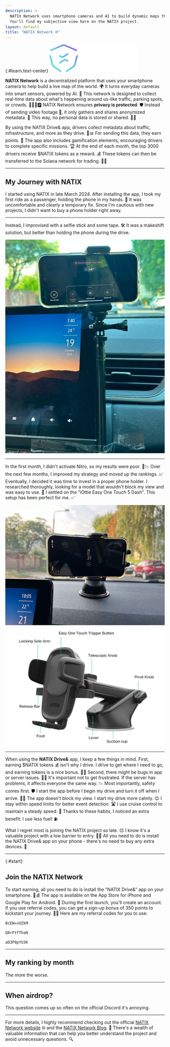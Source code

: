 ```yaml
---
description: >-
  NATIX Network uses smartphone cameras and AI to build dynamic maps through its decentralized platform.
  You'll find my subjective view here on the NATIX project.
layout: default
title: "NATIX Network 🌐"
---
```


{:#learn.text-center}
![NATIX Network](assets/images/natix-logo.svg)

**NATIX Network** is a decentralized platform that uses your smartphone camera to help build a live map of the world.
🌍
It turns everyday cameras into smart sensors, powered by AI.
🤖
This network is designed to collect real-time data about what's happening around us-like traffic, parking spots, or crowds.
🚗🚶‍♂️🅿️
NATIX Network ensures **privacy is protected**.
🛡️
Instead of sending video footage 🎥, it only gathers and shares anonymized metadata.
🔐
This way, no personal data is stored or shared.
🚫👤

By using the NATIX Drive& app, drivers collect metadata about traffic, infrastructure, and more as they drive.
🚗📊
For sending this data, they earn points.
🎯
The app also includes gamification elements, encouraging drivers to complete specific missions.
🏆
At the end of each month, the top 3000 drivers receive $NATIX tokens as a reward.
💰
These tokens can then be transferred to the Solana network for trading.
💸🔗

---

## My Journey with NATIX

I started using NATIX in late March 2024.
After installing the app, I took my first ride as a passenger, holding the phone in my hands.
📱
It was uncomfortable and clearly a temporary fix.
Since I'm cautious with new projects, I didn't want to buy a phone holder right away.

---

Instead, I improvised with a selfie stick and some tape.
🛠️
It was a makeshift solution, but better than holding the phone during the drive.

<div class="row">
  <div class="col-6 offset-3">
    <img alt="Natix on the selfie stick"
         class="img-fluid"
         src="assets/images/natix-on-selfie-stick.jpg"
    >
  </div>
</div>

---

In the first month, I didn't activate Nitro, so my results were poor.
🚫📉
Over the next few months, I improved my strategy and moved up the rankings.
📈
Eventually, I decided it was time to invest in a proper phone holder.
I researched thoroughly, looking for a model that wouldn't block my view and was easy to use.
🧐
I settled on the "iOttie Easy One Touch 5 Dash".
This setup has been perfect for me.
✅

<div class="row">
  <div class="col-6 offset-3">
    <img alt="Natix on the car dashboard"
         src="assets/images/natix-on-car-dashboard.jpg"
         class="img-fluid"
    >
  </div>
</div>

<div class="row">
  <div class="col-6 offset-3">
    <img alt="iOttie Easy One Touch 5 Dash"
         src="assets/images/iottie-easy-one-touch-5-dash.jpg"
         class="img-fluid"
    >
  </div>
</div>

---

When using the **NATIX Drive&** app, I keep a few things in mind.
First, earning $NATIX tokens 💰 isn't why I drive.
I drive to get where I need to go, and earning tokens is a nice bonus.
🚗✨
Second, there might be bugs in app or server issues.
🐞🔧
It's important not to get frustrated.
If the server has problems, it affects everyone the same way.
📉
Most importantly, safety comes first.
🛡️
I start the app before I begin my drive and turn it off when I arrive.
📱🚦
The app doesn't block my view.
I start my drive more calmly.
😌
I stay within speed limits for better event detection.
🛣️
I use cruise control to maintain a steady speed.
🚀
Thanks to these habits, I noticed an extra benefit:
I use less fuel!
⛽️

What I regret most is joining the NATIX project so late.
😔
I know it's a valuable project with a low barrier to entry.
🚀📱
All you need to do is install the NATIX Drive& app on your phone - there's no need to buy any extra devices.
🔧

---

{:#start}
## Join the NATIX Network

To start earning, all you need to do is install the "NATIX Drive&" app on your smartphone.
📱💰
The app is available on the App Store for iPhone and Google Play for Android.
🛒
During the first launch, you'll create an account.
If you use referral codes, you can get a sign-up bonus of 350 points to kickstart your journey.
🎉🚀
Here are my referral codes for you to use:
<!-- NATIX-REFERRAL-CODES-LIST:START -->
```
BcEW=vUZkM
```

```
Q8rFYfThaN
```

```
aD3P9pYU3K
```
<!-- NATIX-REFERRAL-CODES-LIST:END -->
<!--
_All referral codes this week have been used.
Come back on Sunday for new refcodes._
-->

---

## My ranking by month

The more the worse.

<canvas class="my-4 w-100" id="results" width="900" height="380"></canvas>
<script src="https://cdn.jsdelivr.net/npm/chart.js@4.4.4/dist/chart.umd.min.js"></script>
<script>
(() => {
  'use strict'

  const DATES   = ['2024.03', '2024.04', '2024.05', '2024.06', '2024.07', '2024.08', '2024.09', '2024.10'];
  const RESULTS = [ 401,       144,       67,        79,        47,        66,        87];

  // Graphs
  const ctx = document.getElementById('results')
  // eslint-disable-next-line no-unused-vars
  const chart = new Chart(ctx, {
    type: 'bar',
    data: {
      labels: DATES,
      datasets: [{
        data: RESULTS
      }]
    },
    options: {
      plugins: {
        legend: {
          display: false
        },
        tooltip: {
          boxPadding: 4
        }
      }
    }
  })
})();
</script>

---

## When airdrop?

This question comes up so often on the official Discord it's annoying.

---

For more details, I highly recommend checking out the official [NATIX Network website](https://www.natix.network/)
🌐
and the [NATIX Network Blog](https://www.natix.network/blog).
📝
There's a wealth of valuable information that can help you better understand the project and avoid unnecessary questions.
🔍
